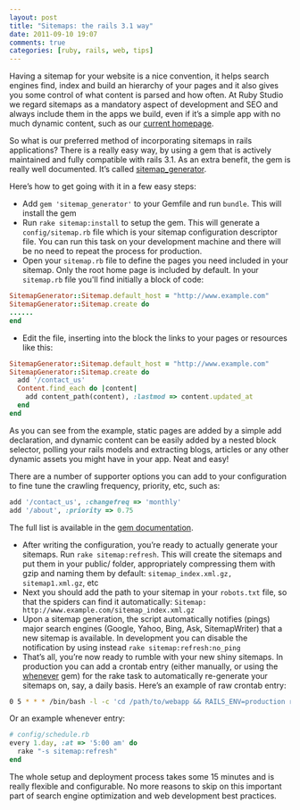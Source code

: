 ```yaml
---
layout: post
title: "Sitemaps: the rails 3.1 way"
date: 2011-09-10 19:07
comments: true
categories: [ruby, rails, web, tips]
---
```


Having a sitemap for your website is a nice convention, it helps search engines find, index and build
an hierarchy of your pages and it also gives you some control of what content is parsed and how often.
At Ruby Studio we regard sitemaps as a mandatory aspect of development and SEO and always include them
in the apps we build, even if it’s a simple app with no much dynamic content, such as our
[current homepage](http://rubystudio.net/).

So what is our preferred method of incorporating sitemaps in rails applications? There is a really
easy way, by using a gem that is actively maintained and fully compatible with rails 3.1. As an extra
benefit, the gem is really well documented. It’s called [sitemap_generator](http://rubygems.org/gems/sitemap_generator).

Here’s how to get going with it in a few easy steps:

- Add `gem 'sitemap_generator'` to your Gemfile and run `bundle`. This will install the gem
- Run `rake sitemap:install` to setup the gem. This will generate a `config/sitemap.rb` file which is your
sitemap configuration descriptor file. You can run this task on your development machine and there will be
no need to repeat the process for production.
- Open your `sitemap.rb` file to define the pages you need included in your sitemap. Only the root home page
is included by default. In your `sitemap.rb` file you'll find initially a block of code:

``` ruby
SitemapGenerator::Sitemap.default_host = "http://www.example.com"
SitemapGenerator::Sitemap.create do
......
end
```
- Edit the file, inserting into the block the links to your pages or resources like this:

``` ruby
SitemapGenerator::Sitemap.default_host = "http://www.example.com"
SitemapGenerator::Sitemap.create do
  add '/contact_us'
  Content.find_each do |content|
    add content_path(content), :lastmod => content.updated_at
  end
end
```
As you can see from the example, static pages are added by a simple add declaration, and dynamic content can
be easily added by a nested block selector, polling your rails models and extracting blogs, articles or any
other dynamic assets you might have in your app. Neat and easy!

There are a number of supporter options you can add to your configuration to fine tune the crawling
frequency, priority, etc, such as:

``` ruby
add '/contact_us', :changefreq => 'monthly'
add '/about', :priority => 0.75
```

The full list is available in the [gem documentation](http://rdoc.info/github/kjvarga/sitemap_generator/master/frames).

- After writing the configuration, you’re ready to actually generate your sitemaps. Run `rake sitemap:refresh`.
This will create the sitemaps and put them in your public/ folder, appropriately compressing them with gzip
and naming them by default: `sitemap_index.xml.gz, sitemap1.xml.gz`, etc
- Next you should add the path to your sitemap in your `robots.txt` file, so that the spiders can find it
automatically: `Sitemap: http://www.example.com/sitemap_index.xml.gz`
- Upon a sitemap generation, the script automatically notifies (pings) major search engines (Google, Yahoo,
Bing, Ask, SitemapWriter) that a new sitemap is available. In development you can disable the notification
by using instead `rake sitemap:refresh:no_ping`
- That’s all, you’re now ready to rumble with your new shiny sitemaps. In production you can add a crontab
entry (either manually, or using the [whenever](http://rubygems.org/gems/whenever) gem) for the rake task
to automatically re-generate your sitemaps on, say, a daily basis. Here’s an example of raw crontab entry:

``` sh
0 5 * * * /bin/bash -l -c 'cd /path/to/webapp && RAILS_ENV=production rake -s sitemap:refresh --silent'
```
Or an example whenever entry:

``` ruby
# config/schedule.rb
every 1.day, :at => '5:00 am' do
  rake "-s sitemap:refresh"
end
```

The whole setup and deployment process takes some 15 minutes and is really flexible and configurable.
No more reasons to skip on this important part of search engine optimization and web development
best practices.
